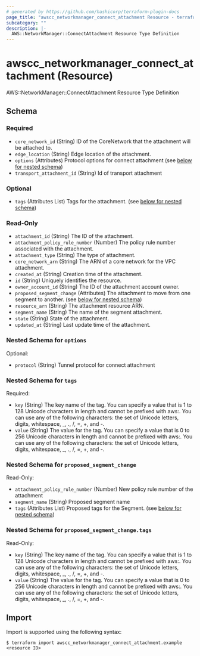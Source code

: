 ```yaml
---
# generated by https://github.com/hashicorp/terraform-plugin-docs
page_title: "awscc_networkmanager_connect_attachment Resource - terraform-provider-awscc"
subcategory: ""
description: |-
  AWS::NetworkManager::ConnectAttachment Resource Type Definition
---
```


# awscc_networkmanager_connect_attachment (Resource)

AWS::NetworkManager::ConnectAttachment Resource Type Definition



<!-- schema generated by tfplugindocs -->
## Schema

### Required

- `core_network_id` (String) ID of the CoreNetwork that the attachment will be attached to.
- `edge_location` (String) Edge location of the attachment.
- `options` (Attributes) Protocol options for connect attachment (see [below for nested schema](#nestedatt--options))
- `transport_attachment_id` (String) Id of transport attachment

### Optional

- `tags` (Attributes List) Tags for the attachment. (see [below for nested schema](#nestedatt--tags))

### Read-Only

- `attachment_id` (String) The ID of the attachment.
- `attachment_policy_rule_number` (Number) The policy rule number associated with the attachment.
- `attachment_type` (String) The type of attachment.
- `core_network_arn` (String) The ARN of a core network for the VPC attachment.
- `created_at` (String) Creation time of the attachment.
- `id` (String) Uniquely identifies the resource.
- `owner_account_id` (String) The ID of the attachment account owner.
- `proposed_segment_change` (Attributes) The attachment to move from one segment to another. (see [below for nested schema](#nestedatt--proposed_segment_change))
- `resource_arn` (String) The attachment resource ARN.
- `segment_name` (String) The name of the segment attachment.
- `state` (String) State of the attachment.
- `updated_at` (String) Last update time of the attachment.

<a id="nestedatt--options"></a>
### Nested Schema for `options`

Optional:

- `protocol` (String) Tunnel protocol for connect attachment


<a id="nestedatt--tags"></a>
### Nested Schema for `tags`

Required:

- `key` (String) The key name of the tag. You can specify a value that is 1 to 128 Unicode characters in length and cannot be prefixed with aws:. You can use any of the following characters: the set of Unicode letters, digits, whitespace, _, ., /, =, +, and -.
- `value` (String) The value for the tag. You can specify a value that is 0 to 256 Unicode characters in length and cannot be prefixed with aws:. You can use any of the following characters: the set of Unicode letters, digits, whitespace, _, ., /, =, +, and -.


<a id="nestedatt--proposed_segment_change"></a>
### Nested Schema for `proposed_segment_change`

Read-Only:

- `attachment_policy_rule_number` (Number) New policy rule number of the attachment
- `segment_name` (String) Proposed segment name
- `tags` (Attributes List) Proposed tags for the Segment. (see [below for nested schema](#nestedatt--proposed_segment_change--tags))

<a id="nestedatt--proposed_segment_change--tags"></a>
### Nested Schema for `proposed_segment_change.tags`

Read-Only:

- `key` (String) The key name of the tag. You can specify a value that is 1 to 128 Unicode characters in length and cannot be prefixed with aws:. You can use any of the following characters: the set of Unicode letters, digits, whitespace, _, ., /, =, +, and -.
- `value` (String) The value for the tag. You can specify a value that is 0 to 256 Unicode characters in length and cannot be prefixed with aws:. You can use any of the following characters: the set of Unicode letters, digits, whitespace, _, ., /, =, +, and -.

## Import

Import is supported using the following syntax:

```shell
$ terraform import awscc_networkmanager_connect_attachment.example <resource ID>
```
